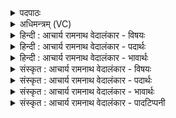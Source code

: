 <details><summary>पदपाठः</summary>

आ꣢। घा꣣। ये꣢। अ꣣ग्नि꣢म्। इ꣣न्ध꣡ते꣢। स्तृ꣣ण꣡न्ति꣢। ब꣣र्हिः꣢। अ꣣नुष꣢क्। अ꣣नु। स꣢क्। ये꣡षा꣢꣯म्। इ꣡न्द्रः꣢꣯। यु꣡वा꣢꣯। स꣡खा꣢꣯। स। खा꣣। । १३३।
</details>

<details><summary>अधिमन्त्रम् (VC)</summary>

- इन्द्रः
- त्रिशोकः काण्वः
- गायत्री
- षड्जः
- ऐन्द्रं काण्डम्
</details>

<details><summary>हिन्दी : आचार्य रामनाथ वेदालंकार - विषयः</summary>

परमात्मा की मित्रता का और अग्नि प्रदीप्त करने का क्या लाभ है, यह बताते हैं।
</details>

<details><summary>हिन्दी : आचार्य रामनाथ वेदालंकार - पदार्थः</summary>

पदार्थान्वयभाषाः -  ये जो लोग (घ) निश्चय ही (अग्निम्) यज्ञ की अग्नि, उत्साह की अग्नि, संकल्प की अग्नि, महत्त्वाकांक्षा की अग्नि और आत्मा की अग्नि को (आ इन्धते) अभिमुख होकर प्रदीप्त करते हैं और (येषाम्) जिन लोगों का (युवा) सदा युवा अर्थात् सदा सशक्त रहनेवाला (इन्द्रः) पराक्रमशाली परमात्मा (सखा) सहायक हो जाता है, वे लोग (आनुषक्) क्रमशः (बर्हिः) कुशा आदि यज्ञ साधनों और यज्ञ को (स्तृणन्ति) फैलाते हैं अर्थात् निरन्तर यज्ञकर्मों में संलग्न रहते हैं ॥९॥
</details>

<details><summary>हिन्दी : आचार्य रामनाथ वेदालंकार - भावार्थः</summary>

भावार्थभाषाः -  जिनके हृदय में अग्नि जाज्वल्यमान नहीं है, वे लोग आलसी होकर जीवन बिताते हैं। वे तो स्वार्थसाधन में भी मन्द होते हैं, फिर परार्थसाधनरूप यज्ञ-कर्म करने का तो कहना ही क्या है। परन्तु जो नित्य अग्निहोत्र की अग्नि को और उससे प्रेरणा प्राप्त कर उत्साह, संकल्प और महत्वाकांक्षा की अग्नि को तथा आत्मारूप अग्नि को प्रज्वलित करते हैं और जो सदा युवक, दूसरों की दुःख-दरिद्रता को दूर करनेवाले, शत्रुविजयी, सृष्टियज्ञकर्ता, शतक्रतु इन्द्र परमेश्वर को सखा बना लेते हैं, वे सदा ही मन में स्फूर्ति, कर्मण्यता और उदारता को धारण करते हुए निरन्तर परोपकार के कामों में लगे रहते हैं ॥९॥
</details>

<details><summary>संस्कृत : आचार्य रामनाथ वेदालंकार - विषयः</summary>

इन्द्रस्य सखित्वेनाग्निसमिन्धनेन च को लाभ इत्याह।
</details>

<details><summary>संस्कृत : आचार्य रामनाथ वेदालंकार - पदार्थः</summary>

पदार्थान्वयभाषाः -  (ये) जनाः (घ) निश्चयेन। संहितायाम् ऋचि तु नु घ० अ० ६।३।१३३ इति दीर्घः। (अग्निम्) यज्ञाग्निम्, उत्साहाग्निं, संकल्पाग्निं, महत्त्वाकांक्षाया अग्निम्, आत्माग्निं वा (आ इन्धते) आभिमुख्येन प्रदीपयन्ति, (येषां) येषां च जनानाम् (युवा) नित्यतरुणः, सदा सशक्तः (इन्द्रः) पराक्रमशाली परमेश्वरः (सखा) सहायकः जायते, ते जनाः (आनुषक्) आनुपूर्व्येण। आनुषग् इति नाम अनुपूर्वस्य, अनुषक्तं भवति। निरु० ६।१४। (बर्हिः) दर्भासनं तदुपलक्षितं यज्ञं, यज्ञसाधनानि वा (स्तृणन्ति) प्रसारयन्ति, स्तॄञ् आच्छादने, क्र्यादिः। निरन्तरं यज्ञकर्मसु संलग्ना भवन्तीत्याशयः ॥९॥२
</details>

<details><summary>संस्कृत : आचार्य रामनाथ वेदालंकार - भावार्थः</summary>

भावार्थभाषाः -  येषां हृदयेऽग्निर्न जाज्वलीति, ते निष्क्रिया अलसाः सन्तो जीवनं यापयन्ति। ते तु स्वार्थसाधनेऽपि मन्दाः, किमुत परार्थसाधनरूपयज्ञकर्मकरणे। परं ये नित्यमग्निहोत्राग्निं, ततश्च प्रेरणां प्राप्योत्साहाग्निं, संकल्पाग्निं, महत्त्वाकांक्षाया अग्निम् आत्माग्निं च प्रदीपयन्ति, ये च नित्यतरुणं, परेषां दुःखदारिद्र्यविदारकं, शत्रुविजेतारं, सृष्टियज्ञकर्त्तारं, शतक्रतुमिन्द्रं परमेश्वरं सखायं कुर्वन्ति, ते सदैव मनसि स्फूर्तिं कर्मण्यतामुदारतां च धारयन्तः सततं परोपकारकर्मसु संयुज्यन्ते ॥९॥
</details>

<details><summary>संस्कृत : आचार्य रामनाथ वेदालंकार - पादटिप्पनी</summary>

टिप्पणी:   १. ऋ० ८।४५।१, य० ७।३२ पूर्वार्द्धः। २. अत्र “(ये) वेदपारगा विद्वांसः सभासदः (अग्निम्) विद्युदादिस्वरूपम् (इन्धते) प्रदीपयन्ति, (आनुषग्) अनुकूलतया (बर्हिः) अन्तरिक्षं (स्तृणन्ति) यन्त्रैश्छादयन्ति (येषाम्) विदुषाम् (युवा) तरुणावस्थः (इन्द्रः) सकलैश्वर्यवान् सभापतिः प्रत्येकाङ्गपुष्टः (सखा) सुहद् अस्तीत्यादि” दयानन्दर्षिकृतं व्याख्यानं य० ७।३२ भाष्ये द्रष्टव्यम्।
</details>
